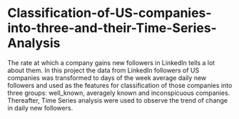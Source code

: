 # Classification-of-US-companies-into-three-and-their-Time-Series-Analysis
The rate at which a company gains new followers in LinkedIn tells a lot about them. In this project the data from LinkedIn followers of US companies was transformed to days of the week average daily new followers and used as the features for classification of those companies into three groups: well_known, averagely known and inconspicuous companies. Thereafter, Time Series analysis were used to observe the trend of change in daily new followers.
